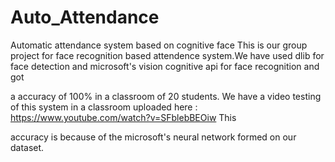 # Auto_Attendance
Automatic attendance system based on cognitive face
This is our group project for face recognition based attendence system.We have used dlib for face detection and microsoft's vision cognitive api for face recognition and got 

a accuracy of 100% in a classroom of 20 students. We have a video testing of this system in a classroom uploaded here : https://www.youtube.com/watch?v=SFblebBEOiw This 

accuracy is because of the microsoft's neural network formed on our dataset.
